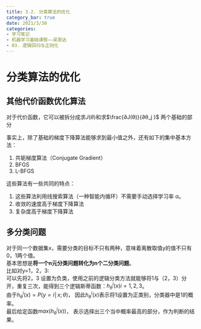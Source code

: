 ```yaml
---
title: 3.2. 分类算法的优化
category_bar: true
date: 2021/3/30
categories: 
- 学习笔记
- 机器学习基础课程——吴恩达
- 03. 逻辑回归与正则化
---
```

# 分类算法的优化
## 其他代价函数优化算法
对于代价函数，它可以被拆分成求$J(θ)$和求$\frac{∂J(θ)}{∂θ_j }$  两个基础的部分  

事实上，除了基础的梯度下降算法能够求到最小值之外，还有如下的集中基本方法：  

1. 共轭梯度算法（Conjugate Gradient）
2. BFGS
3. L-BFGS

这些算法有一些共同的特点：  

1. 这些算法利用线搜索算法（一种智能内循环）不需要手动选择学习率 α。
2. 收敛的速度高于梯度下降算法
3. 复杂度高于梯度下降算法

## 多分类问题
对于同一个数据集x，需要分类的目标不只有两种，意味着离散取值y的值不只有0，1两个值。  
基本思想是**将一个n元分类问题转化为n个二分类问题**。  
比如对y=1，2，3:  
可以先将2，3 设置为负类，使用之前的逻辑分类方法就能够将1与（2，3）分开，重复三次，能得到三个逻辑斯蒂函数：$h_θ^i (x)i=1,2,3$。  
由于$h_θ^i (x)=P(y=i│x; θ)$， 因此$h_θ^i (x)$表示将1设置为正类别，分类器中是1的概率。   
最后给定函数$max(h_θ^i (x))$， 表示选择出三个当中概率最高的部分，作为判断的结果。

